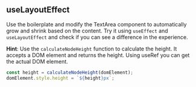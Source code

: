 ## useLayoutEffect

Use the boilerplate and modify the TextArea component to automatically grow and shrink based on the content. Try it using `useEffect` and `useLayoutEffect` and check if you can see a difference in the experience.

**Hint**: Use the `calculateNodeHeight` function to calculate the height. It accepts a DOM element and returns the height. Using useRef you can get the actual DOM element.

```js
const height = calculateNodeHeight(domElement);
domElement.style.height = `${height}px`;
```
